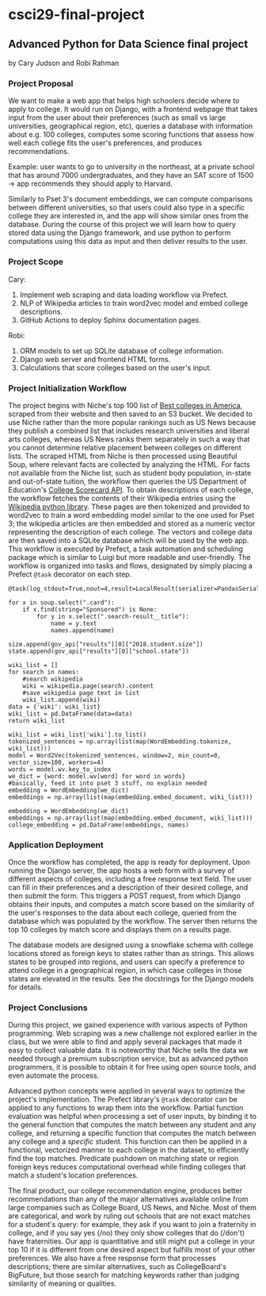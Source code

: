 # csci29-final-project

## Advanced Python for Data Science final project
by Cary Judson and Robi Rahman

### Project Proposal

We want to make a web app that helps high schoolers decide where to apply to college. It would run on Django, with a
frontend webpage that takes input from the user about their preferences (such as small vs large universities,
geographical region, etc), queries a database with information about e.g. 100 colleges, computes some scoring functions
that assess how well each college fits the user's preferences, and produces recommendations.

Example: user wants to go to university in the northeast, at a private school that has around 7000 undergraduates, and
they have an SAT score of 1500 -> app recommends they should apply to Harvard.

Similarly to Pset 3's document embeddings, we can compute comparisons between different universities, so that users
could also type in a specific college they are interested in, and the app will show similar ones from the database.
During the course of this project we will learn how to query stored data using the Django framework, and use python to
perform computations using this data as input and then deliver results to the user.

### Project Scope

Cary:

1. Implement web scraping and data loading workflow via Prefect.
2. NLP of Wikipedia articles to train word2vec model and embed college descriptions.
3. GitHub Actions to deploy Sphinx documentation pages.

Robi:

1. ORM models to set up SQLite database of college information.
2. Django web server and frontend HTML forms.
3. Calculations that score colleges based on the user's input.

### Project Initialization Workflow

The project begins with Niche's top 100 list of [Best colleges in America](https://www.niche.com/colleges/search/best-colleges/),
scraped from their website and then saved to an S3 bucket. We decided to use Niche rather than the more popular rankings
such as US News because they publish a combined list that includes research universities and liberal arts colleges,
whereas US News ranks them separately in such a way that you cannot determine relative placement between colleges on different
lists. The scraped HTML from Niche is then processed using Beautiful Soup, where relevant facts are collected by analyzing the HTML.
For facts not available from the Niche list, such as student body population, in-state and out-of-state tuition, the workflow
then queries the US Department of Education's [College Scorecard API](https://collegescorecard.ed.gov/data/documentation/).
To obtain descriptions of each college, the workflow fetches the contents of their Wikipedia entries using the
[Wikipedia python library](https://pypi.org/project/wikipedia/). These pages are then tokenized and provided to word2vec
to train a word embedding model similar to the one used for Pset 3; the wikipedia articles are then embedded and stored
as a numeric vector representing the description of each college. The vectors and college data are then saved into a
SQLite database which will be used by the web app.
This workflow is executed by Prefect, a task automation and scheduling package which is similar to Luigi but more readable and
user-friendly. The workflow is organized into tasks and flows, designated by simply placing a Prefect `@task` decorator on each step.


    @task(log_stdout=True,nout=4,result=LocalResult(serializer=PandasSerializer(file_type='csv'),dir='./',location="facts.csv"))

    for x in soup.select(".card"):
        if x.find(string="Sponsored") is None:
            for y in x.select(".search-result__title"):
                name = y.text
                names.append(name)
                
    size.append(gov_api["results"][0]["2018.student.size"])
    state.append(gov_api["results"][0]["school.state"])

    wiki_list = []
    for search in names:
        #search wikipedia
        wiki = wikipedia.page(search).content
        #save wikipedia page text in list
        wiki_list.append(wiki)
    data = {'wiki': wiki_list}
    wiki_list = pd.DataFrame(data=data)
    return wiki_list

    wiki_list = wiki_list['wiki'].to_list()
    tokenized_sentences = np.array(list(map(WordEmbedding.tokenize, wiki_list)))
    model = Word2Vec(tokenized_sentences, window=2, min_count=0, vector_size=100, workers=4)
    words = model.wv.key_to_index
    we_dict = {word: model.wv[word] for word in words}
    #basically, feed it into pset 3 stuff, no explain needed
    embedding = WordEmbedding(we_dict)
    embeddings = np.array(list(map(embedding.embed_document, wiki_list)))

    embedding = WordEmbedding(we_dict)
    embeddings = np.array(list(map(embedding.embed_document, wiki_list)))
    college_embedding = pd.DataFrame(embeddings, names)


### Application Deployment

Once the workflow has completed, the app is ready for deployment. Upon running the Django server, the app hosts a web
form with a survey of different aspects of colleges, including a free response text field. The user can fill in their
preferences and a description of their desired college, and then submit the form. This triggers a POST request, from
which Django obtains their inputs, and computes a match score based on the similarity of the user's responses to the
data about each college, queried from the database which was populated by the workflow. The server then returns the top
10 colleges by match score and displays them on a results page.

The database models are designed using a snowflake schema with college locations stored as foreign keys to states rather
than as strings. This allows states to be grouped into regions, and users can specify a preference to attend college in
a geographical region, in which case colleges in those states are elevated in the results. See the docstrings for the
Django models for details.

### Project Conclusions

During this project, we gained experience with various aspects of Python programming. Web scraping was a new challenge
not explored earlier in the class, but we were able to find and apply several packages that made it easy to collect
valuable data. It is noteworthy that Niche sells the data we needed through a premium subscription service, but as
advanced python programmers, it is possible to obtain it for free using open source tools, and even automate the process.

Advanced python concepts were applied in several ways to optimize the project's implementation. The Prefect library's `@task`
decorator can be applied to any functions to wrap them into the workflow. Partial function evaluation was helpful when
processing a set of user inputs, by binding it to the general function that computes the match between any student and
any college, and returning a specific function that computes the match between any college and a *specific* student. This
function can then be applied in a functional, vectorized manner to each college in the dataset, to efficiently find
the top matches. Predicate pushdown on matching state or region foreign keys reduces computational overhead while
finding colleges that match a student's location preferences.

The final product, our college recommendation engine, produces better recommendations than any of the major alternatives
available online from large companies such as College Board, US News, and Niche. Most of them are categorical, and work
by ruling out schools that are not exact matches for a student's query: for example, they ask if you want to join a
fraternity in college, and if you say yes (/no) they only show colleges that do (/don't) have fraternities. Our app
is quantitative and still might put a college in your top 10 if it is different from one desired aspect but fulfills
most of your other preferences. We also have a free response form that processes descriptions; there are similar
alternatives, such as CollegeBoard's BigFuture, but those search for matching keywords rather than judging similarity
of meaning or qualities.

